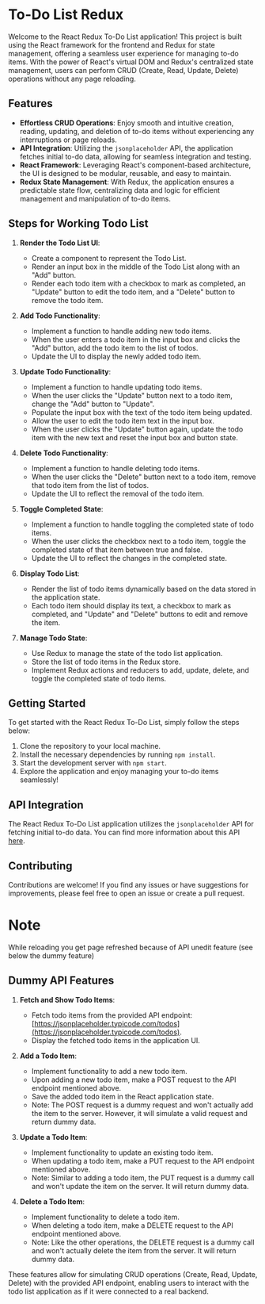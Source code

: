 # To-Do List Redux

Welcome to the React Redux To-Do List application! This project is built using the React framework for the frontend and Redux for state management, offering a seamless user experience for managing to-do items. With the power of React's virtual DOM and Redux's centralized state management, users can perform CRUD (Create, Read, Update, Delete) operations without any page reloading.



## Features

- **Effortless CRUD Operations**: Enjoy smooth and intuitive creation, reading, updating, and deletion of to-do items without experiencing any interruptions or page reloads.
- **API Integration**: Utilizing the `jsonplaceholder` API, the application fetches initial to-do data, allowing for seamless integration and testing.
- **React Framework**: Leveraging React's component-based architecture, the UI is designed to be modular, reusable, and easy to maintain.
- **Redux State Management**: With Redux, the application ensures a predictable state flow, centralizing data and logic for efficient management and manipulation of to-do items.

## Steps for Working Todo List

1. **Render the Todo List UI**:
   - Create a component to represent the Todo List.
   - Render an input box in the middle of the Todo List along with an "Add" button.
   - Render each todo item with a checkbox to mark as completed, an "Update" button to edit the todo item, and a "Delete" button to remove the todo item.

2. **Add Todo Functionality**:
   - Implement a function to handle adding new todo items.
   - When the user enters a todo item in the input box and clicks the "Add" button, add the todo item to the list of todos.
   - Update the UI to display the newly added todo item.

3. **Update Todo Functionality**:
   - Implement a function to handle updating todo items.
   - When the user clicks the "Update" button next to a todo item, change the "Add" button to "Update".
   - Populate the input box with the text of the todo item being updated.
   - Allow the user to edit the todo item text in the input box.
   - When the user clicks the "Update" button again, update the todo item with the new text and reset the input box and button state.

4. **Delete Todo Functionality**:
   - Implement a function to handle deleting todo items.
   - When the user clicks the "Delete" button next to a todo item, remove that todo item from the list of todos.
   - Update the UI to reflect the removal of the todo item.

5. **Toggle Completed State**:
   - Implement a function to handle toggling the completed state of todo items.
   - When the user clicks the checkbox next to a todo item, toggle the completed state of that item between true and false.
   - Update the UI to reflect the changes in the completed state.

6. **Display Todo List**:
   - Render the list of todo items dynamically based on the data stored in the application state.
   - Each todo item should display its text, a checkbox to mark as completed, and "Update" and "Delete" buttons to edit and remove the item.

7. **Manage Todo State**:
   - Use Redux to manage the state of the todo list application.
   - Store the list of todo items in the Redux store.
   - Implement Redux actions and reducers to add, update, delete, and toggle the completed state of todo items.

## Getting Started

To get started with the React Redux To-Do List, simply follow the steps below:

1. Clone the repository to your local machine.
2. Install the necessary dependencies by running `npm install`.
3. Start the development server with `npm start`.
4. Explore the application and enjoy managing your to-do items seamlessly!

## API Integration

The React Redux To-Do List application utilizes the `jsonplaceholder` API for fetching initial to-do data. You can find more information about this API [here](https://jsonplaceholder.typicode.com/todos).

## Contributing

Contributions are welcome! If you find any issues or have suggestions for improvements, please feel free to open an issue or create a pull request.

# Note 

While reloading you get page refreshed because of API unedit feature (see below the dummy feature)

## Dummy API Features

1. **Fetch and Show Todo Items**:
   - Fetch todo items from the provided API endpoint: [https://jsonplaceholder.typicode.com/todos](https://jsonplaceholder.typicode.com/todos).
   - Display the fetched todo items in the application UI.

2. **Add a Todo Item**:
   - Implement functionality to add a new todo item.
   - Upon adding a new todo item, make a POST request to the API endpoint mentioned above.
   - Save the added todo item in the React application state.
   - Note: The POST request is a dummy request and won't actually add the item to the server. However, it will simulate a valid request and return dummy data.

3. **Update a Todo Item**:
   - Implement functionality to update an existing todo item.
   - When updating a todo item, make a PUT request to the API endpoint mentioned above.
   - Note: Similar to adding a todo item, the PUT request is a dummy call and won't update the item on the server. It will return dummy data.

4. **Delete a Todo Item**:
   - Implement functionality to delete a todo item.
   - When deleting a todo item, make a DELETE request to the API endpoint mentioned above.
   - Note: Like the other operations, the DELETE request is a dummy call and won't actually delete the item from the server. It will return dummy data.

These features allow for simulating CRUD operations (Create, Read, Update, Delete) with the provided API endpoint, enabling users to interact with the todo list application as if it were connected to a real backend.

